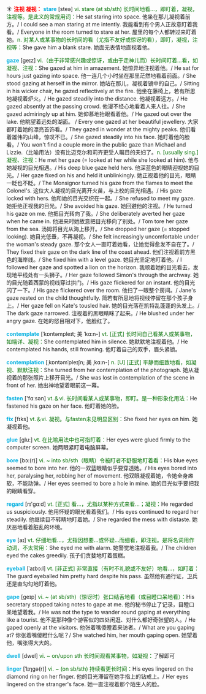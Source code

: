 ☀ <font color="red">**注视 凝视：**</font>
<font color="sky blue">**stare**</font> [steə] 
<font color="rgb(227, 108, 9)">vi. stare (at sb/sth) 长时间地看…，即盯着，凝视，注视等。是此义的常规用词：</font>He sat staring into space. 他坐在那儿凝视着前方。/ I could see a man staring at me intently. 我能看到有个男人正故意盯着我看。/ Everyone in the room turned to stare at her. 屋里的每个人都转过来盯着她。<font color="rgb(227, 108, 9)">n. 对某人或某事物的长时间的看（尤指不友好或惊讶的看），即盯，凝视，注视等：</font>She gave him a blank stare. 她面无表情地直视着他。
           
<font color="sky blue">**gaze**</font> [geɪz]
<font color="rgb(227, 108, 9)">vi.（由于非常感兴趣或惊讶，或由于走神儿而）长时间盯着…看，如凝视、注视：</font>She gazed at him in amazement. 她惊异地注视着他。/ He sat for hours just gazing into space. 他一连几个小时坐在那里茫然地看着前面。/ She stood gazing at herself in the mirror. 她站在那儿，凝视着镜中的自己。/ Sitting in his wicker chair, he gazed reflectively at the fire. 他坐在藤椅上，若有所思地凝视着炉火。/ He gazed steadily into the distance. 他凝视着远方。/ He gazed absently at the passing crowd. 他漫不经心地看着人来人往。/ She gazed admiringly up at him. 她仰慕地抬眼看着他。/ He gazed out over the lake. 他眺望着远处的湖面。 / Every one gazed at her beautiful jewellery. 大家都盯着她的漂亮首饰看。/ They gazed in wonder at the mighty peaks. 他们看着雄伟的山峰，惊叹不已。/ She gazed steadily into his face. 她盯着他的脸看。/ You won't find a couple more in the public gaze than Michael and Lizzie.（比喻用法）没有比迈克尔和莉齐更受人瞩目的夫妇了。<font color="rgb(227, 108, 9)">n. [usually sing.] 凝视、注视：</font>He met her gaze (= looked at her while she looked at him). 他与她凝视的目光相遇。/ His deep blue gaze held hers. 他深蓝色的眼睛迎视她的目光。/ Her gaze fixed on his and held it unblinkingly. 她正视着他的目光，眼睛一眨也不眨。/ The Monsignor turned his gaze from the flames to meet the Colonel's. 这位大人凝视的目光离开火苗，与上校的目光相遇。/ His gaze locked with hers. 他和她的目光交织在一起。/ She refused to meet my gaze. 她拒绝正视我的目光。/ She avoided his gaze. 她回避他的注视。/ He turned his gaze on me. 他把目光转向了我。/ She deliberately averted her gaze when he came in. 他进来时她故意把目光移向了别处。/ Tom tore her gaze from the sea. 汤姆将目光从海上移开。/ She dropped her gaze (= stopped looking). 她目光低垂，不再凝视。/ She felt increasingly uncomfortable under the woman's steady gaze. 那个女人一直盯着她看，让她觉得愈发不自在了。/ They fixed their gaze on the dark line of the coast ahead. 他们注视着前方黑色的海岸线。/ She fixed him with a level gaze. 她目光坚定地盯着他。/ I followed her gaze and spotted a lion on the horizon. 我顺着她的目光看去，发现地平线处有一头狮子。/ Her gaze followed Simon's through the archway. 她的目光随着西蒙的视线穿过拱门。/ His gaze flickered for an instant. 他的目光闪了一下。/ His gaze flickered over the room. 他扫了一眼整个房间。/ Jane's gaze rested on the child thoughtfully. 简若有所思地将视线停留在那个孩子身上。/ Her gaze fell on Kate's tousled hair. 她的目光落在凯特乱蓬蓬的头发上。/ The dark gaze narrowed. 注视着的黑眼睛眯了起来。/ He blushed under her angry gaze. 在她的怒目相对下，他脸红了。
           
<font color="sky blue">**contemplate**</font> [ˈkɒntəmpleɪt; 美 ˈkɑ:n-]
<font color="rgb(227, 108, 9)">vt. [正式] 长时间自己看某人或某事物，如端详、凝视：</font>She contemplated him in silence. 她默默地注视着他。/ He contemplated his hands, still frowning. 他盯着自己的双手，眉头紧锁。
           
<font color="sky blue">**contemplation**</font> [ˌkɒntəmˈpleɪʃn; 美 ˌkɑ:n-]
<font color="rgb(227, 108, 9)">n. [U] [正式] 平静而细致地看，如凝视、默默注视：</font>She turned from her contemplation of the photograph. 她从凝视着的那张照片上移开目光。/ She was lost in contemplation of the scene in front of her. 她出神地望着眼前这一幕。

<font color="sky blue">**fasten**</font> ['fɑːsən] 
<font color="rgb(227, 108, 9)">vt.＆vi. 长时间看某人或某事物，即盯。是一种形象化用法：</font>He fastened his gaze on her face. 他盯着她的脸。

<font color="sky blue">**fix**</font> [fɪks] 
<font color="rgb(227, 108, 9)">vt.＆vi. 凝视。与fasten未见明显区别：</font>She fixed her eyes on him. 她凝视着他。

<font color="sky blue">**glue**</font> [ɡlu:] 
<font color="rgb(227, 108, 9)">vt. 在比喻用法中也可指盯着：</font>Her eyes were glued firmly to the computer screen. 她两眼紧盯着电脑屏幕。
           
<font color="sky blue">**bore**</font> [bɔ:(r)]
<font color="rgb(227, 108, 9)">vi. ~ into sb/sth（眼睛）令被盯者不舒服地盯着看：</font>His blue eyes seemed to bore into her. 他的一双蓝眼睛似乎要穿透她。/ His eyes bored into her, paralysing her, robbing her of movement. 他双眼凝视着她，令她全身瘫软，不能动弹。/ Her eyes seemed to bore a hole in mine. 她的目光似乎要把我的眼睛看穿。

<font color="sky blue">**regard**</font> [rɪ'ɡɑːd] 
<font color="rgb(227, 108, 9)">vt. [正式] 看…，尤指以某种方式来看…；凝视：</font>He regarded us suspiciously. 他用怀疑的眼光看着我们。/ His eyes continued to regard her steadily. 他继续目不转睛地盯着她。/ She regarded the mess with distaste. 她厌恶地看着脏乱的环境。

<font color="sky blue">**eye**</font> [aɪ] 
<font color="rgb(227, 108, 9)">vt. 仔细地看…，尤指因想要…或怀疑…而细看，即注视。是将名词用作动词，不太常用：</font>She eyed me with alarm. 她警觉地注视着我。/ The children eyed the cakes greedily. 孩子们贪婪地盯着蛋糕。
           
<font color="sky blue">**eyeball**</font> [ˈaɪbɔ:l]
<font color="rgb(227, 108, 9)">vt. [非正式] 非常直接（有时不礼貌或不友好）地看…，如盯着：</font>The guard eyeballed him pretty hard despite his pass. 虽然他有通行证，卫兵还是直勾勾地盯着他。
           
<font color="sky blue">**gape**</font> [geɪp]
<font color="rgb(227, 108, 9)">vi. ~ (at sb/sth)（惊讶时）张口结舌地看（或目瞪口呆地看）：</font>His secretary stopped taking notes to gape at me. 他的秘书停止了记录，目瞪口呆地望着我。/ He was not the type to wander round gaping at everything like a tourist. 他不是那种像个游客似的四处闲逛、对什么都好奇张望的人。/ He gaped openly at the visitors. 他张着嘴傻瞪着来访者。/ What are you gaping at? 你张着嘴傻瞪什么呢？/ She watched him, her mouth gaping open. 她望着他，嘴张得大大的。
           
<font color="sky blue">**dwell**</font> [dwel]
<font color="rgb(227, 108, 9)">vi. ~ on/upon sth 长时间观看某事物，如凝视：</font>了解即可
           
<font color="sky blue">**linger**</font> [ˈlɪŋgə(r)]
<font color="rgb(227, 108, 9)">vi. ~ (on sb/sth) 持续看更长时间：</font>His eyes lingered on the diamond ring on her finger. 他的目光滞留在她手指上的钻戒上。/ Her eyes lingered on the stranger's face. 她一直注视着那个陌生人的脸。
